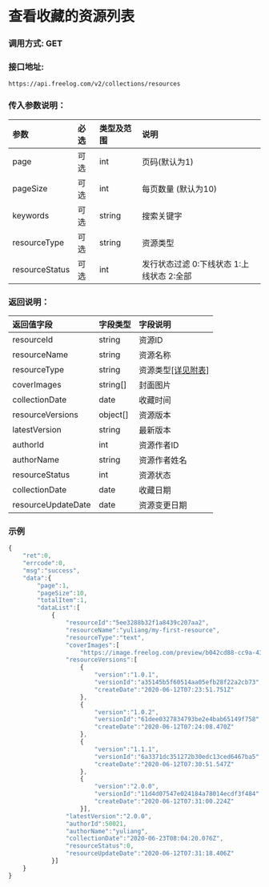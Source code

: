 # 查看收藏的资源列表

### 调用方式: GET

### 接口地址:

```
https://api.freelog.com/v2/collections/resources
```

### 传入参数说明：

| 参数 | 必选 | 类型及范围 | 说明 |
| :--- | :--- | :--- | :--- |
| page | 可选 | int | 页码(默认为1) |
| pageSize | 可选 | int | 每页数量 (默认为10) |
| keywords | 可选 | string | 搜索关键字 |
| resourceType | 可选 | string | 资源类型 |
| resourceStatus | 可选 | int | 发行状态过滤 0:下线状态 1:上线状态 2:全部 |

### 返回说明：

| 返回值字段 | 字段类型 | 字段说明 |
| :--- | :--- | :--- |
| resourceId | string | 资源ID|
| resourceName | string | 资源名称 |
| resourceType | string | 资源类型[[详见附表]][资源类型] |
| coverImages | string[] | 封面图片 |
| collectionDate | date | 收藏时间 |
| resourceVersions | object[] | 资源版本 |
| latestVersion | string | 最新版本 |
| authorId | int | 资源作者ID |
| authorName | string | 资源作者姓名 |
| resourceStatus | int | 资源状态 |
| collectionDate | date | 收藏日期 |
| resourceUpdateDate | date| 资源变更日期 |

### 示例

```js
{
    "ret":0,
    "errcode":0,
    "msg":"success",
    "data":{
        "page":1,
        "pageSize":10,
        "totalItem":1,
        "dataList":[
            {
                "resourceId":"5ee3288b32f1a8439c207aa2",
                "resourceName":"yuliang/my-first-resource",
                "resourceType":"text",
                "coverImages":[
                    "https://image.freelog.com/preview/b042cd88-cc9a-43fb-b8fb-1cae320b7977.jpg"],
                "resourceVersions":[
                    {
                        "version":"1.0.1",
                        "versionId":"a35145b5f60514aa05efb28f22a2cb73",
                        "createDate":"2020-06-12T07:23:51.751Z"
                    },
                    {
                        "version":"1.0.2",
                        "versionId":"61dee0327834793be2e4bab65149f758",
                        "createDate":"2020-06-12T07:24:08.470Z"
                    },
                    {
                        "version":"1.1.1",
                        "versionId":"6a3371dc351272b30edc13ced6467ba5",
                        "createDate":"2020-06-12T07:30:51.547Z"
                    },
                    {
                        "version":"2.0.0",
                        "versionId":"11d4d07547e024184a78014ecdf3f484",
                        "createDate":"2020-06-12T07:31:00.224Z"
                    }],
                "latestVersion":"2.0.0",
                "authorId":50021,
                "authorName":"yuliang",
                "collectionDate":"2020-06-23T08:04:20.076Z",
                "resourceStatus":0,
                "resourceUpdateDate":"2020-06-12T07:31:18.406Z"
            }]
    }
}
```

[资源类型]: /附表/资源类型.html "资源类型"